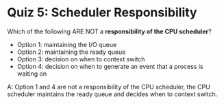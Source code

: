 # Quiz 5: Scheduler Responsibility

Which of the following ARE NOT a **responsibility of the CPU scheduler**?

- Option 1: maintaining the I/O queue
- Option 2: maintaining the ready queue
- Option 3: decision on when to context switch
- Option 4: decision on when to generate an event that a process is waiting on

A: Option 1 and 4 are not a responsibility of the CPU scheduler, the CPU scheduler maintains the ready queue and decides when to context switch.
